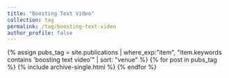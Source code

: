 ```yaml
---
title: "Boosting Text Video"
collection: tag
permalink: /tag/boosting-text-video
author_profile: false
---
```

{% assign pubs_tag = site.publications | where_exp:"item", "item.keywords contains 'boosting text video'" | sort: "venue" %}
{% for post in pubs_tag %}
  {% include archive-single.html %}
{% endfor %}